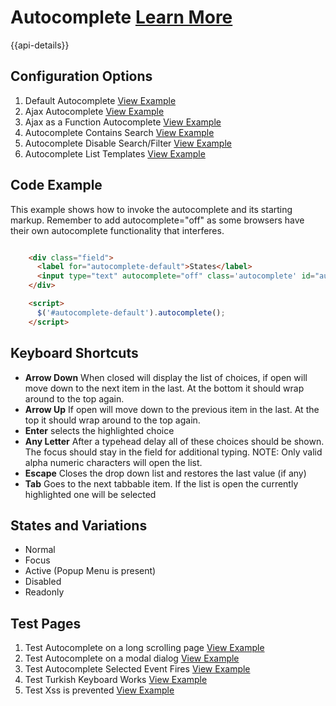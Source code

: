 # Autocomplete  [Learn More](https://soho.infor.com/index.php?p=component/autocomplete)

{{api-details}}

## Configuration Options

1. Default Autocomplete [View Example]( ../components/autocomplete/example-index)
2. Ajax Autocomplete [View Example]( ../components/autocomplete/example-ajax)
3. Ajax as a Function Autocomplete  [View Example]( ../components/autocomplete/example-ajax-as-function)
4. Autocomplete Contains Search [View Example]( ../components/autocomplete/example-contains)
5. Autocomplete Disable Search/Filter [View Example]( ../components/autocomplete/example-no-filtering)
6. Autocomplete List Templates [View Example]( ../components/autocomplete/example-templates)

## Code Example

This example shows how to invoke the autocomplete and its starting markup. Remember to add autocomplete="off" as some browsers have their own autocomplete functionality that interferes.

```html

    <div class="field">
      <label for="autocomplete-default">States</label>
      <input type="text" autocomplete="off" class='autocomplete' id="autocomplete-default">
    </div>

    <script>
      $('#autocomplete-default').autocomplete();
    </script>


```

## Keyboard Shortcuts

- **Arrow Down** When closed will display the list of choices, if open will move down to the next item in the last. At the bottom it should wrap around to the top again.
- **Arrow Up** If open will move down to the previous item in the last. At the top it should wrap around to the top again.
- **Enter** selects the highlighted choice
- **Any Letter** After a typehead delay all of these choices should be shown. The focus should stay in the field for additional typing. NOTE: Only valid alpha numeric characters will open the list.
- **Escape** Closes the drop down list and restores the last value (if any)
- **Tab** Goes to the next tabbable item. If the list is open the currently highlighted one will be selected

## States and Variations

- Normal
- Focus
- Active (Popup Menu is present)
- Disabled
- Readonly

## Test Pages

1. Test Autocomplete on a long scrolling page [View Example]( ../components/autocomplete/test-longpage-modal)
2. Test Autocomplete on a modal dialog [View Example]( ../components/autocomplete/test-modal-autocomplete)
3. Test Autocomplete Selected Event Fires  [View Example]( ../components/autocomplete/test-selected-event)
4. Test Turkish Keyboard Works [View Example]( ../components/autocomplete/test-turkish-filters)
5. Test Xss is prevented [View Example]( ../components/autocomplete/test-xss-security)
